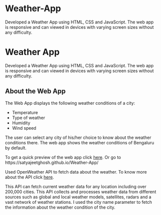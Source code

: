 # Weather-App
Developed a Weather App using HTML, CSS and JavaScript. The web app is responsive and can viewed in devices with varying screen sizes without any difficulty.

<h1>Weather App</h1>

<p>
    Developed a Weather App using HTML, CSS and JavaScript. The web app is responsive and can viewed in devices with varying screen sizes without any difficulty.
</p>

<h2>About the Web App</h2>

<p>
    The Web App displays the following weather conditions of a city:
    <ul>
        <li>Temperature</li>
        <li>Type of weather</li>
        <li>Humidity</li>
        <li>Wind speed</li>
    </ul>

   The user can select any city of his/her choice to know about the weather conditions there. The web app shows the weather conditions of Bengaluru by default.
</p>
<p>
    To get a quick preview of the web app click <a href="https://satyajeetghosh.github.io/Weather-App/">here</a>. Or go to https://satyajeetghosh.github.io/Weather-App/
</p>
<p>
    Used OpenWeather API to fetch data about the weather. To know more about the API click <a href="https://openweathermap.org/">here</a>.
</p>
<p>
    This API can fetch current weather data for any location including over 200,000 cities. This API collects and processes weather data from different sources such as global and local weather models, satellites, radars and a vast network of weather stations. I used the city name parameter to fetch the information about the weather condition of the city.
</p>
